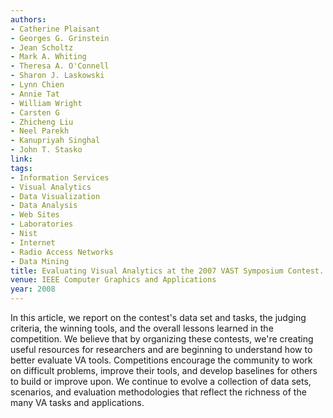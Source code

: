 ```yaml
---
authors:
- Catherine Plaisant
- Georges G. Grinstein
- Jean Scholtz
- Mark A. Whiting
- Theresa A. O'Connell
- Sharon J. Laskowski
- Lynn Chien
- Annie Tat
- William Wright
- Carsten G
- Zhicheng Liu
- Neel Parekh
- Kanupriyah Singhal
- John T. Stasko
link:
tags:
- Information Services
- Visual Analytics
- Data Visualization
- Data Analysis
- Web Sites
- Laboratories
- Nist
- Internet
- Radio Access Networks
- Data Mining
title: Evaluating Visual Analytics at the 2007 VAST Symposium Contest.
venue: IEEE Computer Graphics and Applications
year: 2008
---
```

In this article, we report on the contest's data set and tasks, the judging criteria, the winning tools, and the overall lessons learned in the competition. We believe that by organizing these contests, we're creating useful resources for researchers and are beginning to understand how to better evaluate VA tools. Competitions encourage the community to work on difficult problems, improve their tools, and develop baselines for others to build or improve upon. We continue to evolve a collection of data sets, scenarios, and evaluation methodologies that reflect the richness of the many VA tasks and applications.